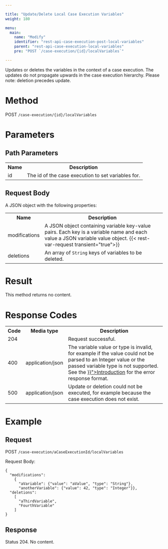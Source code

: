 ```yaml
---

title: "Update/Delete Local Case Execution Variables"
weight: 180

menu:
  main:
    name: "Modify"
    identifier: "rest-api-case-execution-post-local-variables"
    parent: "rest-api-case-execution-local-variables"
    pre: "POST `/case-execution/{id}/localVariables`"

---
```



Updates or deletes the variables in the context of a case execution. The updates do not propagate upwards in the case execution hierarchy.
Please note: deletion precedes update.


# Method

POST `/case-execution/{id}/localVariables`


# Parameters

## Path Parameters

<table class="table table-striped">
  <tr>
    <th>Name</th>
    <th>Description</th>
  </tr>
  <tr>
    <td>id</td>
    <td>The id of the case execution to set variables for.</td>
  </tr>
</table>


## Request Body

A JSON object with the following properties:

<table class="table table-striped">
  <tr>
    <th>Name</th>
    <th>Description</th>
  </tr>
  <tr>
    <td>modifications</td>
    <td>A JSON object containing variable key-value pairs. Each key is a variable name and each value a JSON variable value object.
    {{< rest-var-request transient="true">}}
  </tr>
  <tr>
    <td>deletions</td>
    <td>An array of <code>String</code> keys of variables to be deleted.</td>
  </tr>
</table>


# Result

This method returns no content.


# Response Codes

<table class="table table-striped">
  <tr>
    <th>Code</th>
    <th>Media type</th>
    <th>Description</th>
  </tr>
  <tr>
    <td>204</td>
    <td></td>
    <td>Request successful.</td>
  </tr>
  <tr>
    <td>400</td>
    <td>application/json</td>
    <td>The variable value or type is invalid, for example if the value could not be parsed to an Integer value or the passed variable type is not supported. See the <a href="{{< relref "reference/rest/overview/_index.md#error-handling" >}}">Introduction</a> for the error response format.</td>
  </tr>
  <tr>
    <td>500</td>
    <td>application/json</td>
    <td>Update or deletion could not be executed, for example because the case execution does not exist.</td>
  </tr>
</table>


# Example

## Request

POST `/case-execution/aCaseExecutionId/localVariables`

Request Body:

    {
      "modifications":
        {
          "aVariable": {"value": "aValue", "type": "String"},
          "anotherVariable": {"value": 42, "type": "Integer"}},
      "deletions":
        [
          "aThirdVariable",
          "FourthVariable"
        ]
    }

## Response

Status 204. No content.
